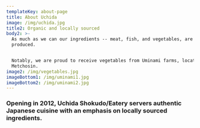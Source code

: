 ```yaml
---
templateKey: about-page
title: About Uchida
image: /img/uchida.jpg
title2: Organic and locally sourced
body2: >-
  As much as we can our ingredients -- meat, fish, and vegetables, are locally 
  produced.


  Notably, we are proud to receive vegetables from Uminami farms, located in
  Metchosin.
image2: /img/vegetables.jpg
imageBottom1: /img/uminami1.jpg
imageBottom2: /img/uminami2.jpg
---
```

### 

### Opening in 2012, Uchida Shokudo/Eatery servers authentic Japanese cuisine with an emphasis on locally sourced ingredients.
